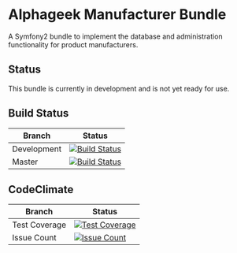 Alphageek Manufacturer Bundle
=============================
A Symfony2 bundle to implement the database and administration functionality for product manufacturers.

Status
------
This bundle is currently in development and is not yet ready for use.

Build Status
------------
| Branch      | Status                                                                                                                                                       |
| ----------- | ------------------------------------------------------------------------------------------------------------------------------------------------------------ |
| Development | [![Build Status](https://travis-ci.org/nibynool/AlphageekManufacturerBundle.svg?branch=develop)](https://travis-ci.org/nibynool/AlphageekManufacturerBundle) |
| Master      | [![Build Status](https://travis-ci.org/nibynool/AlphageekManufacturerBundle.svg?branch=master)](https://travis-ci.org/nibynool/AlphageekManufacturerBundle)  |

CodeClimate
-----------
| Branch        | Status                                                                                                                                                                                    |
| ------------- | ----------------------------------------------------------------------------------------------------------------------------------------------------------------------------------------- |
| Test Coverage | [![Test Coverage](https://codeclimate.com/github/nibynool/AlphageekManufacturerBundle/badges/coverage.svg)](https://codeclimate.com/github/nibynool/AlphageekManufacturerBundle/coverage) |
| Issue Count   | [![Issue Count](https://codeclimate.com/github/nibynool/AlphageekManufacturerBundle/badges/issue_count.svg)](https://codeclimate.com/github/nibynool/AlphageekManufacturerBundle)         |
